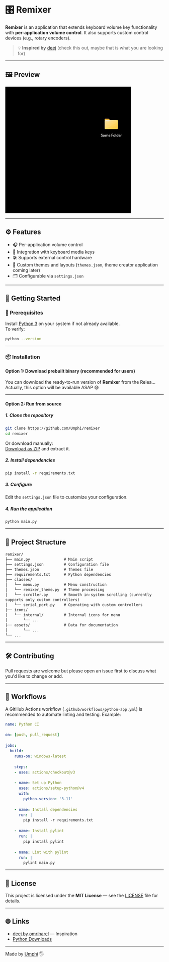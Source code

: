 # 🎛️ Remixer

**Remixer** is an application that extends keyboard volume key functionality with **per-application volume control**. It also supports custom control devices (e.g., rotary encoders).

> 💡 **Inspired by** [deej](https://github.com/omriharel/deej) (check  this out, maybe that is what you are looking for)

---

## 🖼️ Preview

![Application](./assets/preview.gif)


---

## ⚙️ Features

- 🎧 Per-application volume control
- 🎹 Integration with keyboard media keys
- 🛠 Supports external control hardware
- 🎨 Custom themes and layouts (`themes.json`, theme creator application coming later)
- 🗂 Configurable via `settings.json`

---

## 🚀 Getting Started

### 🐍 Prerequisites

Install [Python 3](https://www.python.org/downloads/) on your system if not already available.  
To verify:
```bash
python --version
```

---

### 📦 Installation

#### Option 1: Download prebuilt binary (recommended for users)
You can download the ready-to-run version of **Remixer** from the Relea...  
Actually, this option will be available ASAP 😅

---

#### Option 2: Run from source

##### 1. Clone the repository
```bash
git clone https://github.com/Umphi/remixer
cd remixer
```

Or download manually:  
[Download as ZIP](https://github.com/Umphi/remixer/archive/refs/heads/master.zip) and extract it.

##### 2. Install dependencies
```bash
pip install -r requirements.txt
```

##### 3. Configure
Edit the `settings.json` file to customize your configuration.

##### 4. Run the application
```bash
python main.py
```

---

## 📁 Project Structure

```
remixer/
├── main.py               # Main script
├── settings.json         # Configuration file
├── themes.json           # Themes file
├── requirements.txt      # Python dependencies
├── classes/
│   └── menu.py           # Menu construction
│   └── remixer_theme.py  # Theme processing
│   └── scroller.py       # Smooth in-system scrolling (currently supports only custom controllers)
│   └── serial_port.py    # Operating with custom controllers
├── icons/
│   └── internal/         # Internal icons for menu 
│       └── ... 
├── assets/               # Data for documentation
│       └── ... 
└── ...
```

---

## 🛠 Contributing

Pull requests are welcome but please open an issue first to discuss what you'd like to change or add.

---

## 🧪 Workflows

A GitHub Actions workflow (`.github/workflows/python-app.yml`) is recommended to automate linting and testing. Example:

```yaml
name: Python CI

on: [push, pull_request]

jobs:
  build:
    runs-on: windows-latest

    steps:
    - uses: actions/checkout@v3

    - name: Set up Python
      uses: actions/setup-python@v4
      with:
        python-version: '3.11'

    - name: Install dependencies
      run: |
        pip install -r requirements.txt

    - name: Install pylint
      run: |
        pip install pylint

    - name: Lint with pylint
      run: |
        pylint main.py

```

---

## 📄 License

This project is licensed under the **MIT License** — see the [LICENSE](./LICENSE) file for details.

---

## 🌐 Links

- [deej by omriharel](https://github.com/omriharel/deej) — Inspiration
- [Python Downloads](https://www.python.org/downloads/)

---

Made by [Umphi](https://github.com/Umphi) 🖐
